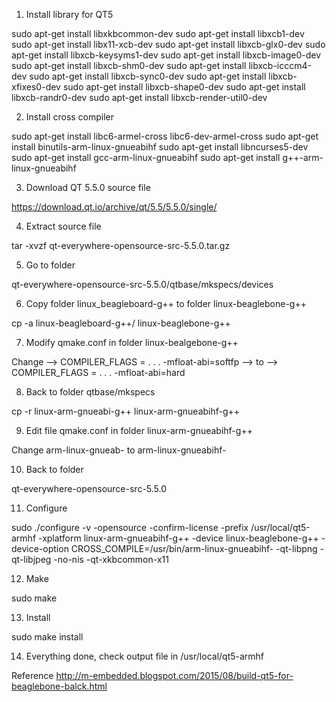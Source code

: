 1. Install library for QT5

sudo apt-get install libxkbcommon-dev
sudo apt-get install libxcb1-dev
sudo apt-get install libx11-xcb-dev
sudo apt-get install libxcb-glx0-dev
sudo apt-get install libxcb-keysyms1-dev
sudo apt-get install libxcb-image0-dev
sudo apt-get install libxcb-shm0-dev
sudo apt-get install libxcb-icccm4-dev
sudo apt-get install libxcb-sync0-dev
sudo apt-get install libxcb-xfixes0-dev
sudo apt-get install libxcb-shape0-dev
sudo apt-get install libxcb-randr0-dev
sudo apt-get install libxcb-render-util0-dev

2. Install cross compiler

sudo apt-get install libc6-armel-cross libc6-dev-armel-cross
sudo apt-get install binutils-arm-linux-gnueabihf
sudo apt-get install libncurses5-dev
sudo apt-get install gcc-arm-linux-gnueabihf
sudo apt-get install g++-arm-linux-gnueabihf

3. Download QT 5.5.0 source file

https://download.qt.io/archive/qt/5.5/5.5.0/single/

4. Extract source file

tar -xvzf qt-everywhere-opensource-src-5.5.0.tar.gz

5. Go to folder

qt-everywhere-opensource-src-5.5.0/qtbase/mkspecs/devices

6. Copy folder linux_beagleboard-g++ to folder linux-beaglebone-g++

cp -a linux-beagleboard-g++/ linux-beaglebone-g++

7. Modify qmake.conf in folder linux-bealgebone-g++

Change
--> COMPILER_FLAGS = . . . -mfloat-abi=softfp
--> to
--> COMPILER_FLAGS = . . . -mfloat-abi=hard

8. Back to folder qtbase/mkspecs

cp -r linux-arm-gnueabi-g++ linux-arm-gnueabihf-g++

9. Edit file qmake.conf in folder linux-arm-gnueabihf-g++

Change arm-linux-gnueab- to arm-linux-gnueabihf- 

10. Back to folder

qt-everywhere-opensource-src-5.5.0

11. Configure

sudo ./configure -v -opensource -confirm-license -prefix  /usr/local/qt5-armhf -xplatform linux-arm-gnueabihf-g++ -device linux-beaglebone-g++ -device-option CROSS_COMPILE=/usr/bin/arm-linux-gnueabihf- -qt-libpng -qt-libjpeg -no-nis -qt-xkbcommon-x11

12. Make

sudo make

13. Install

sudo make install

14. Everything done, check output file in /usr/local/qt5-armhf

Reference http://m-embedded.blogspot.com/2015/08/build-qt5-for-beaglebone-balck.html



